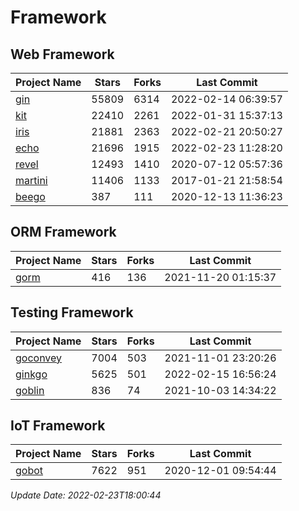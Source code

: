 # Framework

## Web Framework
| Project Name | Stars | Forks | Last Commit |
| ------------ | ----- | ----- | ----------- |
| [gin](https://github.com/gin-gonic/gin) | 55809 | 6314 | 2022-02-14 06:39:57 |
| [kit](https://github.com/go-kit/kit) | 22410 | 2261 | 2022-01-31 15:37:13 |
| [iris](https://github.com/kataras/iris) | 21881 | 2363 | 2022-02-21 20:50:27 |
| [echo](https://github.com/labstack/echo) | 21696 | 1915 | 2022-02-23 11:28:20 |
| [revel](https://github.com/revel/revel) | 12493 | 1410 | 2020-07-12 05:57:36 |
| [martini](https://github.com/go-martini/martini) | 11406 | 1133 | 2017-01-21 21:58:54 |
| [beego](https://github.com/astaxie/beego) | 387 | 111 | 2020-12-13 11:36:23 |

## ORM Framework
| Project Name | Stars | Forks | Last Commit |
| ------------ | ----- | ----- | ----------- |
| [gorm](https://github.com/jinzhu/gorm) | 416 | 136 | 2021-11-20 01:15:37 |

## Testing Framework
| Project Name | Stars | Forks | Last Commit |
| ------------ | ----- | ----- | ----------- |
| [goconvey](https://github.com/smartystreets/goconvey) | 7004 | 503 | 2021-11-01 23:20:26 |
| [ginkgo](https://github.com/onsi/ginkgo) | 5625 | 501 | 2022-02-15 16:56:24 |
| [goblin](https://github.com/franela/goblin) | 836 | 74 | 2021-10-03 14:34:22 |

## IoT Framework
| Project Name | Stars | Forks | Last Commit |
| ------------ | ----- | ----- | ----------- |
| [gobot](https://github.com/hybridgroup/gobot) | 7622 | 951 | 2020-12-01 09:54:44 |

*Update Date: 2022-02-23T18:00:44*